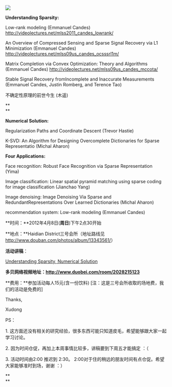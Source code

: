 ![ ](../../UserFiles/Image/activity/darwin.jpg)

**Understanding Sparsity:**

Low-rank modeling (Emmanuel Candes)
<http://videolectures.net/mlss2011_candes_lowrank/>

An Overview of Compressed Sensing and Sparse Signal Recovery via L1
Minimization (Emmanuel Candes)
<http://videolectures.net/mlss09us_candes_ocsssrl1m/>

Matrix Completion via Convex Optimization: Theory and Algorithms (Emmanuel
Candes) <http://videolectures.net/mlss09us_candes_mccota/>

Stable Signal Recovery fromIncomplete and Inaccurate Measurements (Emmanuel
Candes, Justin Romberg, and Terence Tao)

不确定性原理的前世今生 (木遥)

**  
**

**Numerical Solution:**

Regularization Paths and Coordinate Descent (Trevor Hastie)

K-SVD: An Algorithm for Designing Overcomplete Dictionaries for Sparse
Representatio (Michal Aharon)

  

**Four Applications:**

Face recognition: Robust Face Recognition via Sparse Representation (Yima)

Image classification: Linear spatial pyramid matching using sparse coding for
image classification (Jianchao Yang)

Image denoising: Image Denoising Via Sparse and RedundantRepresentations Over
Learned Dictionaries (Michal Aharon)

recommendation system: Low-rank modeling (Emmanuel Candes)

  

**时间：**2012年4月8日(**周日**)下午2点30开始 

**地点：**Haidian District三号会所（地址路线见 <http://www.douban.com/photos/album/13343561/>） 

**活动讲稿**： 

[Understanding Sparsity, Numerical Solution](../download.php?id=425)

**多贝网络视频地址：<http://www.duobei.com/room/2028215123>**

**费用：**参加活动每人15元(含一份饮料) [注：这是三号会所收取的场地费，我们的活动是免费的]

  

Thanks,

  

Xudong

  

PS：

1\. 这方面还没有相关的研究经验，很多东西可能只知道皮毛，希望能够跟大家一起学习讨论。

2\. 因为时间仓促，再加上本周事情比较多，讲稿要到下周五才能搞定 ：（

3\. 活动时间由2:00 推迟到 2:30。 2:00对于住的稍远的朋友时间有点仓促。希望大家能够准时到场，谢谢 ：）

**  
**

